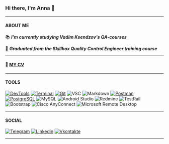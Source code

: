 ### Hi there, I'm Anna :wave:
---
#### ABOUT ME 

:books: ***I'm currently studying Vadim Ksendzov's QA-courses***

:book: ***Graduated from the Skillbox Quality Control Engineer training course***
___
#### :page_with_curl: [MY CV ](https://aikagv.github.io/resume/) 
___
#### TOOLS

[![DevTools](https://img.shields.io/badge/DevTools-db3a2c?style=for-the-badge&logo=DEVTOOLS&logoColor=white)](https://github.com/aikagv/devtools)
[![Terminal](https://img.shields.io/badge/Terminal-00485B.svg?style=for-the-badge&logo=iterm2&logoColor=white)](https://github.com/aikagv/terminal)
[![Git](https://img.shields.io/badge/git-e84e32.svg?style=for-the-badge&logo=git&logoColor=white)](https://github.com/aikagv/git_hub)
![VSC](https://img.shields.io/badge/VISUAL%20STUDIO%20CODE-0066b8?style=for-the-badge&logo=visualstudiocode&logoColor=white)
![Markdown](https://img.shields.io/badge/markdown-%23000000.svg?style=for-the-badge&logo=markdown&logoColor=white)
[![Postman](https://img.shields.io/badge/Postman-fe6c37.svg?style=for-the-badge&logo=postman&logoColor=white)](https://github.com/aikagv/postman)
[![PostgreSQL](https://img.shields.io/badge/PostgreSQL-31648c.svg?style=for-the-badge&logo=postgresql&logoColor=white)](https://github.com/aikagv/sql)
![MySQL](https://img.shields.io/badge/MySQL-e89313.svg?style=for-the-badge&logo=mysql&logoColor=white)
![Android Studio](https://img.shields.io/badge/Android%20Studio-3DDC84.svg?style=for-the-badge&logo=android-studio&logoColor=white)
![Redmine](https://img.shields.io/badge/Redmine-cf4637.svg?style=for-the-badge&logo=Redmine&logoColor=white)
![TestRail](https://img.shields.io/badge/TestRail-0e3754.svg?style=for-the-badge&logo=TestRail&logoColor=white)
![Bootstrap](https://img.shields.io/badge/Bootstrap-6f2bf4.svg?style=for-the-badge&logo=Bootstrap&logoColor=white)
![Cisco AnyConnect](https://img.shields.io/badge/Cisco%20AnyConnect-2cc5ad.svg?style=for-the-badge&logo=cisco&logoColor=white)
![Microsoft Remote Desktop](https://img.shields.io/badge/Microsoft%20Remote%20Desktop-cb4524.svg?style=for-the-badge&logo=microsoft-remote-desktop&logoColor=white)
___
#### SOCIAL
[![Telegram](https://img.shields.io/badge/Telegram-25a3e1?style=for-the-badge&logo=telegram&logoColor=white)](https://t.me/annagvozdeva)
[![Linkedin](https://img.shields.io/badge/linkedin-0966c2?style=for-the-badge&logo=linkedin&logoColor=white)](https://www.linkedin.com/in/anna-gvozdeva-4318a3277/)
[![Vkontakte](https://img.shields.io/badge/Vkontakte-0173f6?style=for-the-badge&logo=Vk)](https://vk.com/a_ika)
___



